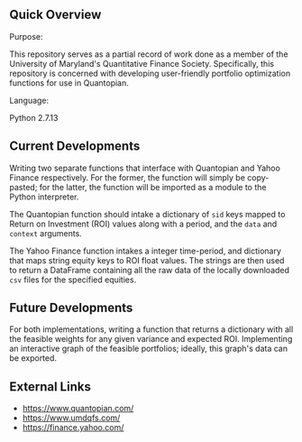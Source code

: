 ## Quick Overview
Purpose:

This repository serves as a partial record of work done as a member of the University of Maryland's Quantitative Finance Society. Specifically, this repository is concerned with developing user-friendly portfolio optimization functions for use in Quantopian.

Language:

Python 2.7.13

## Current Developments
Writing two separate functions that interface with Quantopian and Yahoo Finance respectively. For the former, the function will simply be copy-pasted; for the latter, the function will be imported as a module to the Python interpreter.

The Quantopian function should intake a dictionary of `sid` keys mapped to Return on Investment (ROI) values along with a period, and the `data` and `context` arguments.

The Yahoo Finance function intakes a integer time-period, and dictionary that maps string equity keys to ROI float values. The strings are then used to return a DataFrame containing all the raw data of the locally downloaded `csv` files for the specified equities.

## Future Developments
For both implementations, writing a function that returns a dictionary with all the feasible weights for any given variance and expected ROI. Implementing an interactive graph of the feasible portfolios; ideally, this graph's data can be exported.

## External Links
  * https://www.quantopian.com/
  * https://www.umdqfs.com/
  * https://finance.yahoo.com/
